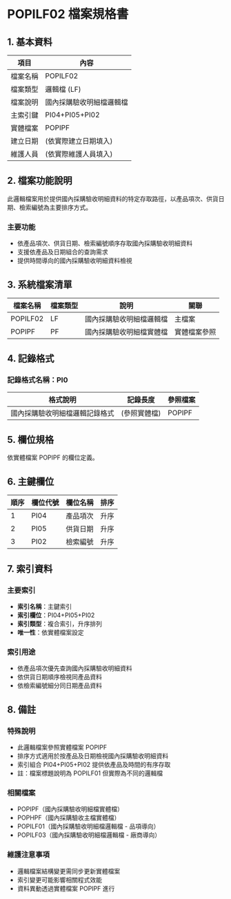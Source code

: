 # POPILF02 檔案規格書

## 1. 基本資料

| 項目 | 內容 |
|------|------|
| 檔案名稱 | POPILF02 |
| 檔案類型 | 邏輯檔 (LF) |
| 檔案說明 | 國內採購驗收明細檔邏輯檔 |
| 主索引鍵 | PI04+PI05+PI02 |
| 實體檔案 | POPIPF |
| 建立日期 | (依實際建立日期填入) |
| 維護人員 | (依實際維護人員填入) |

## 2. 檔案功能說明

此邏輯檔案用於提供國內採購驗收明細資料的特定存取路徑，以產品項次、供貨日期、檢索編號為主要排序方式。

### 主要功能
- 依產品項次、供貨日期、檢索編號順序存取國內採購驗收明細資料
- 支援依產品及日期組合的查詢需求
- 提供時間導向的國內採購驗收明細資料檢視

## 3. 系統檔案清單

| 檔案名稱 | 檔案類型 | 說明 | 關聯 |
|----------|----------|------|------|
| POPILF02 | LF | 國內採購驗收明細檔邏輯檔 | 主檔案 |
| POPIPF | PF | 國內採購驗收明細檔實體檔 | 實體檔案參照 |

## 4. 記錄格式

### 記錄格式名稱：PI0

| 格式說明 | 記錄長度 | 參照檔案 |
|----------|----------|----------|
| 國內採購驗收明細檔邏輯記錄格式 | (參照實體檔) | POPIPF |

## 5. 欄位規格

依實體檔案 POPIPF 的欄位定義。

## 6. 主鍵欄位

| 順序 | 欄位代號 | 欄位名稱 | 排序 |
|------|----------|----------|------|
| 1 | PI04 | 產品項次 | 升序 |
| 2 | PI05 | 供貨日期 | 升序 |
| 3 | PI02 | 檢索編號 | 升序 |

## 7. 索引資料

### 主要索引
- **索引名稱**：主鍵索引
- **索引欄位**：PI04+PI05+PI02
- **索引類型**：複合索引，升序排列
- **唯一性**：依實體檔案設定

### 索引用途
- 依產品項次優先查詢國內採購驗收明細資料
- 依供貨日期順序檢視同產品資料
- 依檢索編號細分同日期產品資料

## 8. 備註

### 特殊說明
- 此邏輯檔案參照實體檔案 POPIPF
- 排序方式適用於按產品及日期檢視國內採購驗收明細資料
- 索引組合 PI04+PI05+PI02 提供依產品及時間的有序存取
- 註：檔案標題說明為 POPILF01 但實際為不同的邏輯檔

### 相關檔案
- POPIPF（國內採購驗收明細檔實體檔）
- POPHPF（國內採購驗收主檔實體檔）
- POPILF01（國內採購驗收明細檔邏輯檔 - 品項導向）
- POPILF03（國內採購驗收明細檔邏輯檔 - 廠商導向）

### 維護注意事項
- 邏輯檔案結構變更需同步更新實體檔案
- 索引變更可能影響相關程式效能
- 資料異動透過實體檔案 POPIPF 進行 